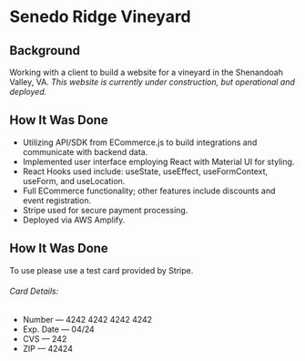 # Senedo Ridge Vineyard
## Background

Working with a client to build a website for a vineyard in the Shenandoah Valley, VA. *This website is currently under construction, but operational and deployed.*
## How It Was Done

* Utilizing API/SDK from ECommerce.js to build integrations and communicate with backend data. 
* Implemented user interface employing React with Material UI for styling. 
* React Hooks used include: useState, useEffect, useFormContext, useForm, and useLocation.
* Full ECommerce functionality; other features include discounts and event registration.
* Stripe used for secure payment processing.
* Deployed via AWS Amplify.

## How It Was Done
To use please use a test card provided by Stripe.

###### Card Details:
* Number — 4242 4242 4242 4242
* Exp. Date — 04/24
* CVS — 242
* ZIP — 42424
